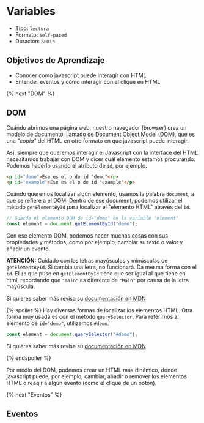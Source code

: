 # Variables

- Tipo: `lectura`
- Formato: `self-paced`
- Duración: `60min`

## Objetivos de Aprendizaje

- Conocer como javascript puede interagir con HTML
- Entender eventos y cómo interagir con el clique en HTML

{% next "DOM" %}

## DOM

Cuándo abrimos una página web, nuestro navegador (browser) crea un modelo de documento,
llamado de Document Object Model (DOM), que es una *"copia"* del HTML en otro formato en que javascript puede interagir.

Así, siempre que queremos interagir el Javascript con la interface del HTML necesitamos trabajar con DOM
y dicer cuál elemento estamos procurando. Podemos hacerlo usando el atributo de `id`, por ejemplo.

```html
<p id="demo">Ese es el p de id "demo"</p>
<p id="example">Ese es el p de id "example"</p>
```

Cuándo queremos localizar algún elemento, usamos la palabra `document`, a que se refiere a el DOM. Dentro de ese document, podemos utilizar el método `getElementById` para localizar el "elemento HTML" através del `id`.

```js
// Guarda el elemento DOM de id="demo" en la variable "element"
const element = document.getElementById("demo");
```

Con ese elemento DOM, podemos hacer muchas cosas con sus propiedades y métodos,
como por ejemplo, cambiar su texto o valor y añadir un evento.

**ATENCIÓN:** Cuidado con las letras mayúsculas y minúsculas de `getElementById`. Si cambia una letra, no funcionará.
Da mesma forma con el `id`. El `id` que puse en `getElementById` tiene que ser igual al que tiene en html,
recordando que `"main"` es diferente de `"Main"` por causa de la letra mayúscula.

Si quieres saber más revisa su [documentación en MDN](https://developer.mozilla.org/es/docs/Web/API/Document/getElementById)

{% spoiler %}
Hay diversas formas de localizar los elementos HTML. Otra forma muy usada es con el método `querySelector`. Para referirnos al elemento de `id="demo"`, utilizamos `#demo`.

```js
const element = document.querySelector("#demo");
```

Si quieres saber más revisa su [documentación en MDN](https://developer.mozilla.org/es/docs/Web/API/Document/querySelector)

{% endspoiler %}

Por medio del DOM, podemos crear un HTML más dinámico, dónde javascript puede, por ejemplo,
cambiar, añadir o remover los elementos HTML o reagir a algún evento (como el clique de un botón).

{% next "Eventos" %}

## Eventos
